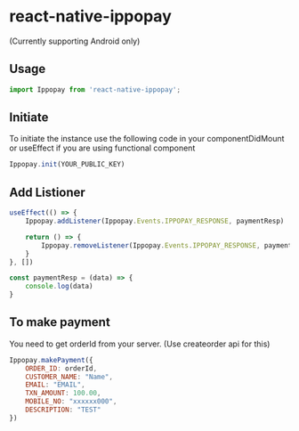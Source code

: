 # react-native-ippopay
(Currently supporting Android only)
## Usage
```javascript
import Ippopay from 'react-native-ippopay';
```
## Initiate
To initiate the instance use the following code in your componentDidMount or useEffect if you are using functional component
```javascript
Ippopay.init(YOUR_PUBLIC_KEY)
```

## Add Listioner

```javascript
useEffect(() => {
    Ippopay.addListener(Ippopay.Events.IPPOPAY_RESPONSE, paymentResp)

    return () => {
        Ippopay.removeListener(Ippopay.Events.IPPOPAY_RESPONSE, paymentResp)
    }
}, [])
```
```javascript
const paymentResp = (data) => {
    console.log(data)
}
```

## To make payment

You need to get orderId from your server. (Use createorder api for this)

```javascript
Ippopay.makePayment({
    ORDER_ID: orderId,
    CUSTOMER_NAME: "Name",
    EMAIL: "EMAIL",
    TXN_AMOUNT: 100.00,
    MOBILE_NO: "xxxxxx000",
    DESCRIPTION: "TEST"
})
```  